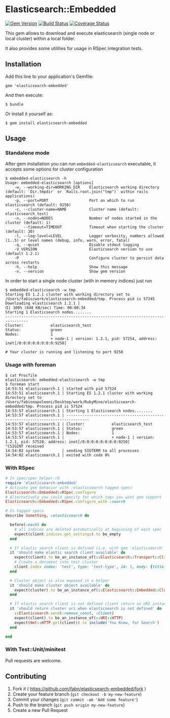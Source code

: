 # Elasticsearch::Embedded

[![Gem Version](https://badge.fury.io/rb/elasticsearch-embedded.png)](http://badge.fury.io/rb/elasticsearch-embedded) [![Build Status](https://travis-ci.org/fabn/elasticsearch-embedded.svg?branch=master)](https://travis-ci.org/fabn/elasticsearch-embedded) [![Coverage Status](https://coveralls.io/repos/fabn/elasticsearch-embedded/badge.png)](https://coveralls.io/r/fabn/elasticsearch-embedded)

This gem allows to download and execute elasticsearch (single node or local cluster) within a local folder.

It also provides some utilities for usage in RSpec integration tests.

## Installation

Add this line to your application's Gemfile:

    gem 'elasticsearch-embedded'

And then execute:

    $ bundle

Or install it yourself as:

    $ gem install elasticsearch-embedded

## Usage

### Standalone mode

After gem installation you can run `embedded-elasticsearch` executable, it accepts some options for cluster configuration

```
$ embedded-elasticsearch -h
Usage: embedded-elasticsearch [options]
    -w, --working-dir=WORKING_DIR    Elasticsearch working directory (default: `Dir.tmpdir` or `Rails.root.join("tmp")` within rails applications)
    -p, --port=PORT                  Port on which to run elasticsearch (default: 9250)
    -c, --cluster-name=NAME          Cluster name (default: elasticsearch_test)
    -n, --nodes=NODES                Number of nodes started in the cluster (default: 1)
        --timeout=TIMEOUT            Timeout when starting the cluster (default: 30)
    -l, --log-level=LEVEL            Logger verbosity, numbers allowed (1..5) or level names (debug, info, warn, error, fatal)
    -q, --quiet                      Disable stdout logging
    -V VERSION                       Elasticsearch version to use (default 1.2.1)
    -P                               Configure cluster to persist data across restarts
    -h, --help                       Show this message
    -v, --version                    Show gem version
```

In order to start a single node cluster (with in memory indices) just run

```
$ embedded-elasticsearch -w tmp
Starting ES 1.2.1 cluster with working directory set to /Users/fabio/work/elasticsearch-embedded/tmp. Process pid is 57245
Downloading elasticsearch 1.2.1 |                                                    ᗧ| 100% (648 KB/sec) Time: 00:00:34
Starting 1 Elasticsearch nodes........
--------------------------------------------------------------------------------
Cluster:            elasticsearch_test
Status:             green
Nodes:              1
                    + node-1 | version: 1.2.1, pid: 57254, address: inet[/0:0:0:0:0:0:0:0:9250]

# Your cluster is running and listening to port 9250
```

### Usage with foreman

```
$ cat Procfile
elasticsearch: embedded-elasticsearch -w tmp
$ foreman start
14:53:51 elasticsearch.1 | started with pid 57524
14:53:51 elasticsearch.1 | Starting ES 1.2.1 cluster with working directory set to /Users/fabionapoleoni/Desktop/work/RubyMine/elasticsearch-embedded/tmp. Process pid is 57524
14:53:57 elasticsearch.1 | Starting 1 Elasticsearch nodes........
14:53:57 elasticsearch.1 | --------------------------------------------------------------------------------
14:53:57 elasticsearch.1 | Cluster:            elasticsearch_test
14:53:57 elasticsearch.1 | Status:             green
14:53:57 elasticsearch.1 | Nodes:              1
14:53:57 elasticsearch.1 |                     + node-1 | version: 1.2.1, pid: 57528, address: inet[/0:0:0:0:0:0:0:0:9250]
^CSIGINT received
14:54:02 system          | sending SIGTERM to all processes
14:54:02 elasticsearch.1 | exited with code 0%
```

### With RSpec

```ruby
# In spec/spec_helper.rb
require 'elasticsearch-embedded'
# Activate gem behavior with :elasticsearch tagged specs
Elasticsearch::Embedded::RSpec.configure
# Alternatively you could specify for which tags you want gem support
Elasticsearch::Embedded::RSpec.configure_with :search

# In tagged specs
describe Something, :elasticsearch do

  before(:each) do
    # all indices are deleted automatically at beginning of each spec
    expect(client.indices.get_settings).to be_empty
  end

  # If elastic search client is defined (i.e. with gem 'elasticsearch' or require 'elasticsearch')
  it 'should make elastic search client available' do
    expect(client).to be_an_instance_of(::Elasticsearch::Transport::Client)
    # Create a document into test cluster
    client.index index: 'test', type: 'test-type', id: 1, body: {title: 'Test'}
  end

  # Cluster object is also exposed in a helper
  it 'should make cluster object available' do
    expect(cluster).to be_an_instance_of(::Elasticsearch::Embedded::Cluster)
  end

  # If elastic search client is not defined client return an URI instance with base url for the cluster
  it 'should return cluster uri when elasticsearch is not defined' do
    ::Elasticsearch.send(:remove_const, :Client)
    expect(client).to be_an_instance_of(::URI::HTTP)
    expect(Net::HTTP.get(client)).to include('You Know, for Search')
  end

end

```

### With Test::Unit/minitest

Pull requests are welcome.

## Contributing

1. Fork it ( https://github.com/fabn/elasticsearch-embedded/fork )
2. Create your feature branch (`git checkout -b my-new-feature`)
3. Commit your changes (`git commit -am 'Add some feature'`)
4. Push to the branch (`git push origin my-new-feature`)
5. Create a new Pull Request
